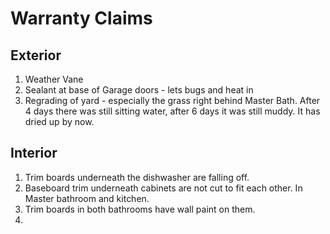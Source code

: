 # Warranty Claims

## Exterior
1. Weather Vane
2. Sealant at base of Garage doors - lets bugs and heat in 
3. Regrading of yard - especially the grass right behind Master Bath. After 4 days there was still sitting water, after 6 days it was still muddy. It has dried up by now. 


## Interior
1. Trim boards underneath the dishwasher are falling off.
2. Baseboard trim underneath cabinets are not cut to fit each other. In Master bathroom and kitchen. 
3. Trim boards in both bathrooms have wall paint on them. 
4. 